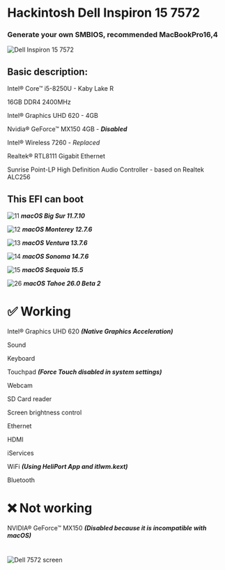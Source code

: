 # Hackintosh Dell Inspiron 15 7572
### Generate your own SMBIOS, recommended MacBookPro16,4

![Dell Inspiron 15 7572](https://github.com/user-attachments/assets/990b6359-04f5-43b0-8c00-a2868cd09bba)

## Basic description:
Intel® Core™ i5-8250U - Kaby Lake R

16GB DDR4 2400MHz

Intel® Graphics UHD 620 - 4GB

Nvidia® GeForce™ MX150 4GB - ***Disabled***

Intel® Wireless 7260 - *Replaced*

Realtek® RTL8111 Gigabit Ethernet

Sunrise Point-LP High Definition Audio Controller - based on Realtek ALC256

## This EFI can boot
![11](https://github.com/user-attachments/assets/add96347-e7e3-46ac-ac8d-1c72434e7a44) ***macOS Big Sur 11.7.10***


![12](https://github.com/user-attachments/assets/60c761ef-7e99-4b7f-a6da-b11ddf1c8af3) ***macOS Monterey 12.7.6***


![13](https://github.com/user-attachments/assets/3b7f23da-3c5d-4906-b9cb-5228d66f1ad0) ***macOS Ventura 13.7.6***


![14](https://github.com/user-attachments/assets/83a3c216-8af2-400c-8914-d9f9bd1fb7df) ***macOS Sonoma 14.7.6***


![15](https://github.com/user-attachments/assets/432a5c91-6c1b-4098-b58f-90c6f2ed9dc5) ***macOS Sequoia 15.5***


![26](https://github.com/user-attachments/assets/e3f20b34-c05a-4dd7-a460-5680296a1919) ***macOS Tahoe 26.0 Beta 2***


# ✅ Working

Intel® Graphics UHD 620 ***(Native Graphics Acceleration)***

Sound

Keyboard

Touchpad ***(Force Touch disabled in system settings)***

Webcam

SD Card reader

Screen brightness control 

Ethernet

HDMI

iServices

WiFi ***(Using HeliPort App and itlwm.kext)***

Bluetooth

# ❌ Not working

NVIDIA® GeForce™ MX150 ***(Disabled because it is incompatible with macOS)***
#
![Dell 7572 screen](https://github.com/user-attachments/assets/53c64697-49d2-4b1c-bb9d-97aaa1cb3795)

